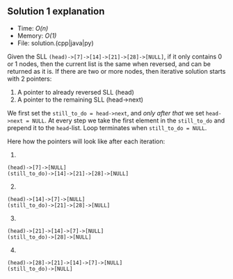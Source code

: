 ## Solution 1 explanation
* Time: _O(n)_
* Memory: _O(1)_
* File: solution.(cpp|java|py)

Given the SLL `(head)->[7]->[14]->[21]->[28]->[NULL]`, if it only contains 0 or 1 nodes, then the current list is the same when reversed, and can be returned as it is. If there are two or more nodes, then iterative solution starts with 2 pointers:
1. A pointer to already reversed SLL (head)
2. A pointer to the remaining SLL (head->next)

We first set the `still_to_do = head->next`, and _only after that_ we set `head->next = NULL`. At every step we take the first element in the `still_to_do` and prepend it to the `head`-list. Loop terminates when `still_to_do = NULL`.

Here how the pointers will look like after each iteration:

1.

	(head)->[7]->[NULL]
	(still_to_do)->[14]->[21]->[28]->[NULL]


2.

	(head)->[14]->[7]->[NULL]
	(still_to_do)->[21]->[28]->[NULL]


3.

	(head)->[21]->[14]->[7]->[NULL]
	(still_to_do)->[28]->[NULL]


4.

	(head)->[28]->[21]->[14]->[7]->[NULL]
	(still_to_do)->[NULL]
